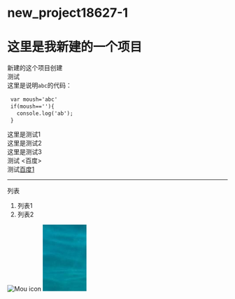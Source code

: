 ﻿# new_project18627-1
# 这里是我新建的一个项目
新建的这个项目创建   
测试   
这里是说明`abc`的代码：     

     var moush='abc'
     if(moush==''){
       console.log('ab');
     }     

这里是测试1  
这里是测试2  
这里是测试3   
测试 <百度>   
测试[百度1](http://www.baidu.com)
***
列表
1. 列表1
2. 列表2

    
![Mou icon](https://www.baidu.com/img/bd_logo1.png)
![Mou icon](1.jpg)